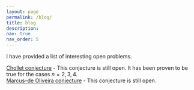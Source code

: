 ```yaml
---
layout: page
permalink: /blog/
title: blog
description:
nav: true
nav_order: 5
---
```


I have provided a list of interesting open problems.

[Chollet conjecture](/blog/conj1) - This conjecture is still open. It has been proven to be true for the cases $n = 2, 3, 4$.  
[Marcus–de Oliveira conjecture](/blog/conj2) - This conjecture is still open.


